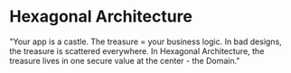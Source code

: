 # Hexagonal Architecture

"Your app is a castle. The treasure = your business logic. In bad designs, the treasure is scattered everywhere. In Hexagonal Architecture, the treasure lives in one secure value at the center - the Domain."